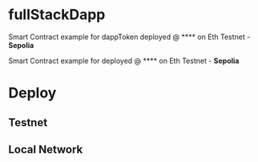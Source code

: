 # fullStackDapp

Smart Contract example for dappToken deployed @ **** on Eth Testnet - **Sepolia**

Smart Contract example for  deployed @ **** on Eth Testnet - **Sepolia**



# Deploy

## Testnet

## Local Network